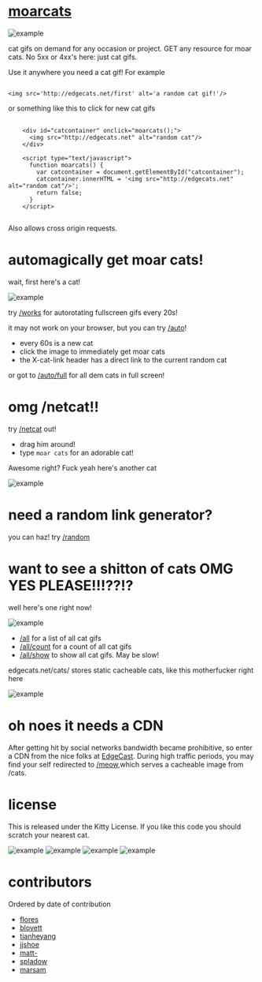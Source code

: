 # [moarcats](http://edgecats.net)

![example](http://edgecats.net)

cat gifs on demand for any occasion or project.  GET any resource for moar cats. No 5xx or 4xx's here: just cat gifs.

Use it anywhere you need a cat gif!  For example

<code>
&lt;img src='http://edgecats.net/first' alt='a random cat gif!'/&gt;
</code>

or something like this to click for new cat gifs

<pre>
  <code>
    &lt;div id="catcontainer" onclick="moarcats();"&gt;
      &lt;img src="http://edgecats.net" alt="random cat"/&gt;
    &lt;/div&gt;

    &lt;script type="text/javascript"&gt;
      function moarcats() {
        var catcontainer = document.getElementById("catcontainer");
        catcontainer.innerHTML = '&lt;img src="http://edgecats.net" alt="random cat"/&gt;';
        return false;
      }
    &lt;/script&gt;
  </code>
</pre>

Also allows cross origin requests.

# automagically get moar cats!

wait, first here's a cat!

![example](http://edgecats.net/a)

try [/works](http://edgecats.net/works) for autorotating fullscreen gifs every 20s!

it may not work on your browser, but you can try [/auto](http://edgecats.net/auto)!

* every 60s is a new cat
* click the image to immediately get moar cats
* the X-cat-link header has a direct link to the current random cat

or got to [/auto/full](http://edgecats.net/auto/full) for all dem cats in full screen!

# omg /netcat!!

try [/netcat](http://edgecats.net/netcat) out!

* drag him around!
* type `moar cats` for an adorable cat!

Awesome right?  Fuck yeah here's another cat

![example](http://edgecats.net/b)

# need a random link generator?

you can haz!  try [/random](http://edgecats.net/random)

# want to see a shitton of cats OMG YES PLEASE!!!??!? 

well here's one right now!

![example](http://edgecats.net/c)

* [/all](http://edgecats.net/all) for a list of all cat gifs
* [/all/count](http://edgecats.net/all/count) for a count of all cat gifs
* [/all/show](http://edgecats.net/all/show) to show all cat gifs.  May be slow!

edgecats.net/cats/ stores static cacheable cats, like this motherfucker right here

![example](http://edgecats.net/d)

# oh noes it needs a CDN

After getting hit by social networks bandwidth became prohibitive, so enter a
CDN from the nice folks at [EdgeCast](http://edgecast.com).  During high traffic
periods, you may find your self redirected to [/meow](http://edgecats.net/meow),which serves a cacheable image from /cats.

# license

This is released under the Kitty License.  If you like this code you should scratch your nearest cat.

![example](http://edgecats.net/e)
![example](http://edgecats.net/f)
![example](http://edgecats.net/g)
![example](http://edgecats.net/h)

# contributors

Ordered by date of contribution

* [flores](https://github.com/flores)
* [blovett](https://github.com/blovett)
* [tianheyang](https://github.com/tianheyang)
* [jjshoe](https://github.com/jjshoe)
* [matt-](https://github.com/matt-)
* [spladow](https://github.com/spladow)
* [marsam](https://github.com/marsam)
